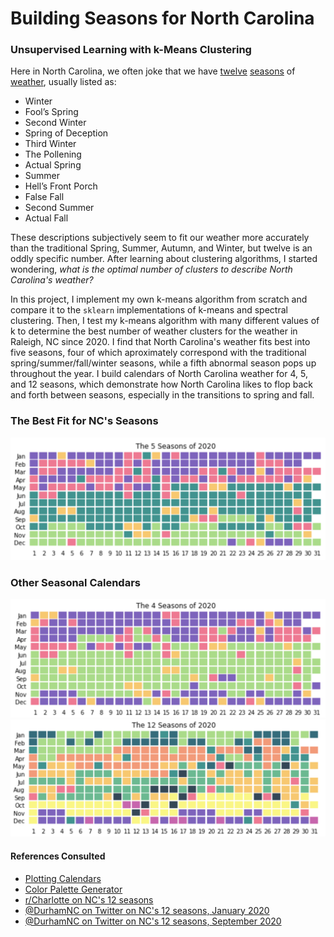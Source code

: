 # Building Seasons for North Carolina
### Unsupervised Learning with k-Means Clustering

Here in North Carolina, we often joke that we have [twelve](https://www.reddit.com/r/Charlotte/comments/fuw1bo/the_12_season_of_north_carolina/) [seasons](https://twitter.com/durhamnc/status/1217887940417814529?lang=en) of [weather](https://twitter.com/durhamnc/status/1302644512951619584?lang=en), usually listed as:

- Winter
- Fool’s Spring
- Second Winter
- Spring of Deception
- Third Winter
- The Pollening
- Actual Spring
- Summer
- Hell’s Front Porch
- False Fall
- Second Summer
- Actual Fall

These descriptions subjectively seem to fit our weather more accurately than the traditional Spring, Summer, Autumn, and Winter, but twelve is an oddly specific number. After learning about clustering algorithms, I started wondering, *what is the optimal number of clusters to describe North Carolina's weather?*

In this project, I implement my own k-means algorithm from scratch and compare it to the `sklearn` implementations of k-means and spectral clustering. Then, I test my k-means algorithm with many different values of k to determine the best number of weather clusters for the weather in Raleigh, NC since 2020. I find that North Carolina's weather fits best into five seasons, four of which aproximately correspond with the traditional spring/summer/fall/winter seasons, while a fifth abnormal season pops up throughout the year. I build calendars of North Carolina weather for 4, 5, and 12 seasons, which demonstrate how North Carolina likes to flop back and forth between seasons, especially in the transitions to spring and fall.

### The Best Fit for NC's Seasons
![5 seasons](example-calendars/5-seasons.png)

### Other Seasonal Calendars
![4 seasons](example-calendars/4-seasons.png)
![12 seasons](example-calendars/12-seasons.png)

#### References Consulted
- [Plotting Calendars](https://dzone.com/articles/plotting-a-calendar-in-matplotlib)
- [Color Palette Generator](https://mycolor.space/)
- [r/Charlotte on NC's 12 seasons](https://www.reddit.com/r/Charlotte/comments/fuw1bo/the_12_season_of_north_carolina/)
- [@DurhamNC on Twitter on NC's 12 seasons, January 2020](https://twitter.com/durhamnc/status/1217887940417814529?lang=en)
- [@DurhamNC on Twitter on NC's 12 seasons, September 2020](https://twitter.com/durhamnc/status/1302644512951619584?lang=en)
